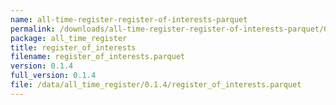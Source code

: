 ```yaml
---
name: all-time-register-register-of-interests-parquet
permalink: /downloads/all-time-register-register-of-interests-parquet/0_1_4
package: all_time_register
title: register_of_interests
filename: register_of_interests.parquet
version: 0.1.4
full_version: 0.1.4
file: /data/all_time_register/0.1.4/register_of_interests.parquet
---
```

